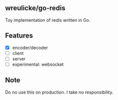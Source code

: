 ## wreulicke/go-redis

Toy implementation of redis written in Go.

## Features

* [x] encoder/decoder
* [ ] client
* [ ] server
* [ ] experimental: websocket

## Note

Do no use this on production. I take no responsibility.